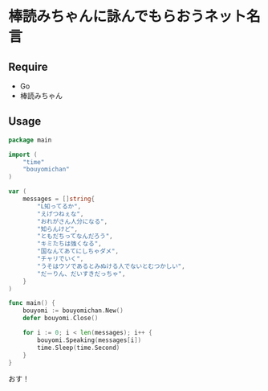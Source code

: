 # 棒読みちゃんに詠んでもらおうネット名言

## Require
- Go
- 棒読みちゃん

## Usage
```go
package main

import (
    "time"
	"bouyomichan"
)

var (
	messages = []string{
		"L知ってるか",
		"えげつねぇな",
		"おれがさん人分になる",
		"知らんけど",
		"ともだちってなんだろう",
		"キミたちは強くなる",
		"国なんてあてにしちゃダメ",
		"チャリでいく",
		"うそはウソであるとみぬける人でないとむつかしい",
		"だーりん、だいすきだっちゃ",
	}
)

func main() {
    bouyomi := bouyomichan.New()
    defer bouyomi.Close()

	for i := 0; i < len(messages); i++ {
		bouyomi.Speaking(messages[i])
		time.Sleep(time.Second)
	}
}
```


おす！

